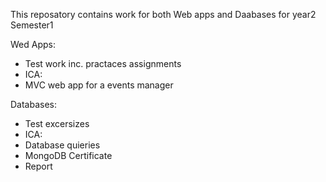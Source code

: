 This reposatory contains work for both Web apps and Daabases for year2 Semester1 

Wed Apps:

- Test work inc. practaces assignments
- ICA:
- MVC web app for a events manager

Databases:

- Test excersizes
- ICA:
- Database quieries
- MongoDB Certificate
- Report

